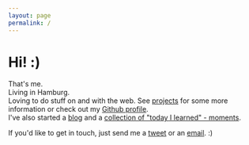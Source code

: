 ```yaml
---
layout: page
permalink: /
---
```


<div class="index__wrapper">
  <div class="index__image-container">
  <amp-img
    src="/assets/img/me.jpg"
    height="706"
    width="706"
    layout="responsive"> </amp-img>
  </div>
  <div class="index__text-container">
  <h1>Hi! :)</h1>
  <p>That's me. <br />
Living in Hamburg. <br />
Loving to do stuff on and with the web. See <a href="/projects/">projects</a> for some more information or check out my <a href="https://github.com/robin-drexler/" title="https://github.com/robin-drexler/">Github profile</a>. <br />
I've also started a <a href="/blog/" title="Blog">blog</a> and a <a href="http://robin-drexler.github.io/til/" title="http://robin-drexler.github.io/til/">collection of "today I learned" - moments</a>.  </p>

<p>If you'd like to get in touch, just send me a <a href="https://twitter.com/RobinDrexler" title="https://twitter.com/RobinDrexler">tweet</a> or an <a href="mailto:drexler.robin+frompage@gmail.com" title="drexler.robin+frompage@gmail.com">email</a>. :)</p>
  </div>
</div>
